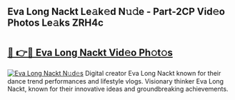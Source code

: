 ## Eva Long Nackt Le𝚊k𝚎d N𝚞𝚍e - Part-2CP Vid𝚎o Photos Le𝚊ks ZRH4c

# <h2><a href="http://fb7vu0.evod.top/?m=Eva+Long+Nackt">🔗 👉🔴 Eva Long Nackt Vid𝚎o Ph𝚘t𝚘s</a></h2>

[![Eva Long Nackt N𝚞d𝚎s](https://i.imgur.com/8V9OHl7.gif)](http://fb7vu0.evod.top/?m=Eva+Long+Nackt)
Digital creator Eva Long Nackt known for their dance trend performances and lifestyle vlogs. Visionary thinker Eva Long Nackt, known for their innovative ideas and groundbreaking achievements. 
